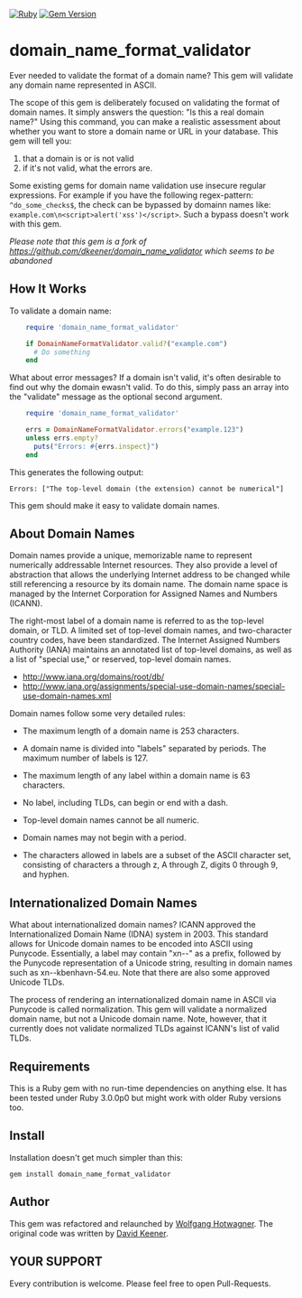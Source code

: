 [![Ruby](https://github.com/whotwagner/domain_name_format_validator/actions/workflows/main.yml/badge.svg)](https://github.com/whotwagner/domain_name_format_validator/actions/workflows/main.yml)
[![Gem Version](https://badge.fury.io/rb/domain_name_format_validator.svg)](https://badge.fury.io/rb/domain_name_format_validator)

domain_name_format_validator
============================

Ever needed to validate the format of a domain name? This gem will validate any domain name
represented in ASCII. 

The scope of this gem is deliberately focused on validating the format of domain names. It
simply answers the question: "Is this a real domain name?" Using this command,
you can make a realistic assessment about whether you want to store a domain
name or URL in your database. This gem will tell you:
1. that a domain is or is not valid 
2. if it's not valid, what the errors are. 

Some existing gems for domain name validation use insecure regular expressions.
For example if you have the following regex-pattern: `^do_some_checks$`, the
check can be bypassed by domainn names like: `example.com\n<script>alert('xss')</script>`. 
Such a bypass doesn't work with this gem.

_Please note that this gem is a fork of https://github.com/dkeener/domain_name_validator which seems to be abandoned_

How It Works
------------

To validate a domain name:

```ruby
    require 'domain_name_format_validator'

    if DomainNameFormatValidator.valid?("example.com")
      # Do something
    end
```

What about error messages? If a domain isn't valid, it's often desirable to
find out why the domain ewasn't valid. To do this, simply pass an array into
the "validate" message as the optional second argument.

```ruby
    require 'domain_name_format_validator'

    errs = DomainNameFormatValidator.errors("example.123")
    unless errs.empty?
      puts("Errors: #{errs.inspect}")
    end
```

This generates the following output:

    Errors: ["The top-level domain (the extension) cannot be numerical"]

This gem should make it easy to validate domain names.

About Domain Names
------------------

Domain names provide a unique, memorizable name to represent numerically
addressable Internet resources. They also provide a level of abstraction that
allows the underlying Internet address to be changed while still referencing
a resource by its domain name. The domain name space is managed by the 
Internet Corporation for Assigned Names and Numbers (ICANN).

The right-most label of a domain name is referred to as the top-level domain,
or TLD. A limited set of top-level domain names, and two-character country
codes, have been standardized. The Internet Assigned Numbers Authority (IANA)
maintains an annotated list of top-level domains, as well as a list of
"special use," or reserved, top-level domain names.

* http://www.iana.org/domains/root/db/
* http://www.iana.org/assignments/special-use-domain-names/special-use-domain-names.xml

Domain names follow some very detailed rules:

* The maximum length of a domain name is 253 characters.

* A domain name is divided into "labels" separated by periods. The maximum
  number of labels is 127.

* The maximum length of any label within a domain name is 63 characters.

* No label, including TLDs, can begin or end with a dash.

* Top-level domain names cannot be all numeric.

* Domain names may not begin with a period.

* The characters allowed in labels are a subset of the ASCII character set, consisting of 
  characters a through z, A through Z, digits 0 through 9, and hyphen.


Internationalized Domain Names
------------------------------

What about internationalized domain names? ICANN approved the Internationalized
Domain Name (IDNA) system in 2003. This standard allows for Unicode domain
names to be encoded into ASCII using Punycode. Essentially, a label may contain
"xn--" as a prefix, followed by the Punycode representation of a Unicode string,
resulting in domain names such as xn--kbenhavn-54.eu. Note that there are also
some approved Unicode TLDs.

The process of rendering an internationalized domain name in ASCII via 
Punycode is called normalization. This gem will validate a normalized domain
name, but not a Unicode domain name. Note, however, that it currently does not
validate normalized TLDs against ICANN's list of valid TLDs.

Requirements
------------

This is a Ruby gem with no run-time dependencies on anything else. It has
been tested under Ruby 3.0.0p0 but might work with older Ruby versions too.

Install
-------

Installation doesn't get much simpler than this:

    gem install domain_name_format_validator


Author
------

This gem was refactored and relaunched by [Wolfgang Hotwagner](https://github.com/whotwagner/domain_name_format_validator).
The original code was written by [David Keener](https://github.com/dkeener/domain_name_validator).  


YOUR SUPPORT
------------

Every contribution is welcome. Please feel free to open Pull-Requests.
